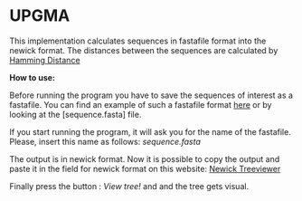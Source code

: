 # **UPGMA**


This implementation calculates sequences in fastafile format into the newick format. The distances between the sequences are calculated by [Hamming Distance](https://en.wikipedia.org/wiki/Hamming_distance)

**How to use:**

Before running the program you have to save the sequences of interest as a fastafile. You can find an example of such a fastafile format  [here](http://www.cbs.dtu.dk/services/NetGene2/fasta.php) or by looking at the [sequence.fasta] file.

If you start running the program, it will ask you for the name of the fastafile. Please, insert this name as follows: _sequence.fasta_

The output is in newick format. Now it is possible to copy the output and paste it in the field for newick format on this website: [Newick Treeviewer](http://etetoolkit.org/treeview/)

Finally press the button : _View tree!_ and and the tree gets visual.
